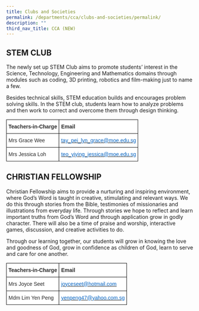 ```yaml
---
title: Clubs and Societies
permalink: /departments/cca/clubs-and-societies/permalink/
description: ""
third_nav_title: CCA (NEW)
---
```

STEM CLUB
---------

The newly set up STEM Club aims to promote students’ interest in the Science, Technology, Engineering and Mathematics domains through modules such as coding, 3D printing, robotics and film-making just to name a few. 

  

Besides technical skills, STEM education builds and encourages problem solving skills. In the STEM club, students learn how to analyze problems and then work to correct and overcome them through design thinking.

<style type="text/css">
.tg  {border-collapse:collapse;border-spacing:0;}
.tg td{border-color:black;border-style:solid;border-width:1px;font-family:Arial, sans-serif;font-size:14px;
  overflow:hidden;padding:10px 5px;word-break:normal;}
.tg th{border-color:black;border-style:solid;border-width:1px;font-family:Arial, sans-serif;font-size:14px;
  font-weight:normal;overflow:hidden;padding:10px 5px;word-break:normal;}
.tg .tg-7zkw{background-color:#FFF;color:#282828;text-align:left;vertical-align:top}
.tg .tg-hr73{background-color:#FFF;color:#282828;font-weight:bold;text-align:left;vertical-align:top}
.tg .tg-wogo{background-color:#FFF;color:#0563C1;text-align:left;text-decoration:underline;vertical-align:top}
</style>
<table class="tg">
<thead>
  <tr>
    <th class="tg-hr73"><span style="color:#282828">Teachers-in-Charge</span></th>
    <th class="tg-hr73"><span style="color:#282828">Email</span></th>
  </tr>
</thead>
<tbody>
  <tr>
    <td class="tg-7zkw"><span style="color:#282828">Mrs Grace Wee</span></td>
    <td class="tg-wogo"><a href="mailto:tay_pei_lyn_grace@moe.edu.sg"><span style="color:#0563C1">tay_pei_lyn_grace@moe.edu.sg</span></a></td>
  </tr>
  <tr>
    <td class="tg-7zkw"><span style="color:#282828">Mrs Jessica Loh</span></td>
    <td class="tg-wogo"><a href="mailto:teo_yiying_jessica@moe.edu.sg"><span style="color:#0563C1">teo_yiying_jessica@moe.edu.sg</span></a></td>
  </tr>
</tbody>
</table>

CHRISTIAN FELLOWSHIP
--------------------

Christian Fellowship aims to provide a nurturing and inspiring environment, where God’s Word is taught in creative, stimulating and relevant ways. We do this through stories from the Bible, testimonies of missionaries and illustrations from everyday life. Through stories we hope to reflect and learn important truths from God’s Word and through application grow in godly character. There will also be a time of praise and worship, interactive games, discussion, and creative activities to do.

Through our learning together, our students will grow in knowing the love and goodness of God, grow in confidence as children of God, learn to serve and care for one another.
<style type="text/css">
.tg  {border-collapse:collapse;border-spacing:0;}
.tg td{border-color:black;border-style:solid;border-width:1px;font-family:Arial, sans-serif;font-size:14px;
  overflow:hidden;padding:10px 5px;word-break:normal;}
.tg th{border-color:black;border-style:solid;border-width:1px;font-family:Arial, sans-serif;font-size:14px;
  font-weight:normal;overflow:hidden;padding:10px 5px;word-break:normal;}
.tg .tg-7zkw{background-color:#FFF;color:#282828;text-align:left;vertical-align:top}
.tg .tg-hr73{background-color:#FFF;color:#282828;font-weight:bold;text-align:left;vertical-align:top}
.tg .tg-wogo{background-color:#FFF;color:#0563C1;text-align:left;text-decoration:underline;vertical-align:top}
</style>
<table class="tg">
<thead>
  <tr>
    <th class="tg-hr73"><span style="color:#282828">Teachers-in-Charge</span></th>
    <th class="tg-hr73"><span style="color:#282828">Email</span></th>
  </tr>
</thead>
<tbody>
  <tr>
    <td class="tg-7zkw"><span style="color:#282828">Mrs Joyce Seet</span></td>
    <td class="tg-wogo"><a href="mailto:joyceseet@hotmail.com"><span style="color:#0563C1">joyceseet@hotmail.com</span></a></td>
  </tr>
  <tr>
    <td class="tg-7zkw"><span style="color:#282828">Mdm Lim Yen Peng</span></td>
    <td class="tg-wogo"><a href="mailto:yenpeng47@yahoo.com.sg"><span style="color:#0563C1">yenpeng47@yahoo.com.sg</span></a></td>
  </tr>
</tbody>
</table>